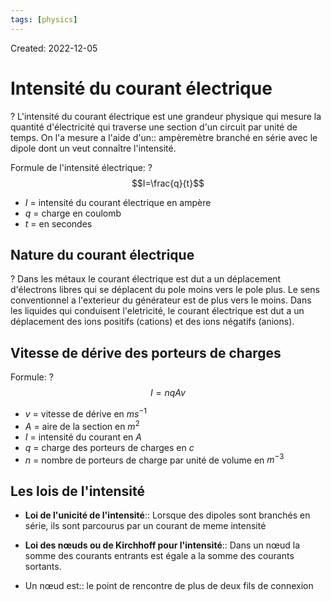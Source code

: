 ```yaml
---
tags: [physics] 
---
```

Created: 2022-12-05

# Intensité du courant électrique
?
L'intensité du courant électrique est une grandeur physique qui mesure la quantité d'électricité qui traverse une section d'un circuit par unité de temps. On l'a mesure a l'aide d'un:: ampèremètre branché en série avec le dipole dont un veut connaître l'intensité.
<!--SR:!2023-12-19,89,230-->

Formule de l'intensité électrique:
?
$$I=\frac{q}{t}$$
- $I$ = intensité du courant électrique en ampère
- $q$ = charge en coulomb
- $t$ = en secondes
<!--SR:!2025-01-14,437,230-->

## Nature du courant électrique
?
Dans les métaux le courant électrique est dut a un déplacement d'électrons libres qui se déplacent du pole moins vers le pole plus. Le sens conventionnel a l'exterieur du générateur est de plus vers le moins.
Dans les liquides qui conduisent l'eletricité, le courant électrique est dut a un déplacement des ions positifs (cations) et des ions négatifs (anions).
<!--SR:!2023-12-12,221,248-->

## Vitesse de dérive des porteurs de charges
Formule:
?
$$I=nqAv$$
- $v$ = vitesse de dérive en $ms^{-1}$
- $A$ = aire de la section en $m^{2}$
- $I$ = intensité du courant en $A$
- $q$ = charge des porteurs de charges en $c$
- $n$ = nombre de porteurs de charge par unité de volume en $m^{-3}$
<!--SR:!2024-05-17,275,208-->

## Les lois de l'intensité
- **Loi de l'unicité de l'intensité**:: Lorsque des dipoles sont branchés en série, ils sont parcourus par un courant de meme intensité
<!--SR:!2024-04-02,289,248-->
- **Loi des nœuds ou de Kirchhoff pour l'intensité**:: Dans un nœud la somme des courants entrants est égale a la somme des courants sortants.
<!--SR:!2024-04-22,288,270-->

<!--SR:!2023-04-02,67,228-->

- Un nœud est:: le point de rencontre de plus de deux fils de connexion
<!--SR:!2024-01-30,253,248-->

